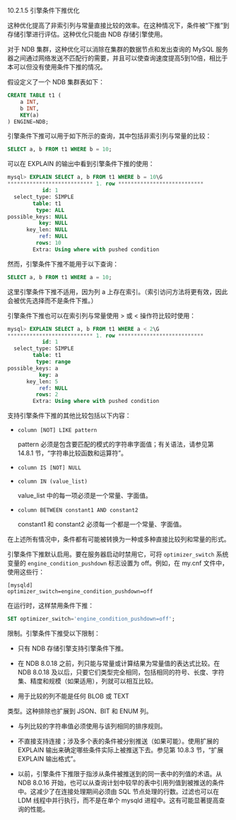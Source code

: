 10.2.1.5 引擎条件下推优化

这种优化提高了非索引列与常量直接比较的效率。在这种情况下，条件被“下推”到存储引擎进行评估。这种优化只能由 NDB 存储引擎使用。

对于 NDB 集群，这种优化可以消除在集群的数据节点和发出查询的 MySQL 服务器之间通过网络发送不匹配行的需要，并且可以使查询速度提高5到10倍，相比于本可以但没有使用条件下推的情况。

假设定义了一个 NDB 集群表如下：

```sql
CREATE TABLE t1 (
    a INT,
    b INT,
    KEY(a)
) ENGINE=NDB;
```

引擎条件下推可以用于如下所示的查询，其中包括非索引列与常量的比较：

```sql
SELECT a, b FROM t1 WHERE b = 10;
```

可以在 EXPLAIN 的输出中看到引擎条件下推的使用：

```sql
mysql> EXPLAIN SELECT a, b FROM t1 WHERE b = 10\G
*************************** 1. row ***************************
           id: 1
  select_type: SIMPLE
        table: t1
         type: ALL
possible_keys: NULL
          key: NULL
      key_len: NULL
          ref: NULL
         rows: 10
        Extra: Using where with pushed condition
```

然而，引擎条件下推不能用于以下查询：

```sql
SELECT a, b FROM t1 WHERE a = 10;
```

这里引擎条件下推不适用，因为列 a 上存在索引。（索引访问方法将更有效，因此会被优先选择而不是条件下推。）

引擎条件下推也可以在索引列与常量使用 > 或 < 操作符比较时使用：

```sql
mysql> EXPLAIN SELECT a, b FROM t1 WHERE a < 2\G
*************************** 1. row ***************************
           id: 1
  select_type: SIMPLE
        table: t1
         type: range
possible_keys: a
          key: a
      key_len: 5
          ref: NULL
         rows: 2
        Extra: Using where with pushed condition
```

支持引擎条件下推的其他比较包括以下内容：

- `column [NOT] LIKE pattern`
  
  pattern 必须是包含要匹配的模式的字符串字面值；有关语法，请参见第 14.8.1 节，“字符串比较函数和运算符”。

- `column IS [NOT] NULL`

- `column IN (value_list)`

  value_list 中的每一项必须是一个常量、字面值。

- `column BETWEEN constant1 AND constant2`

  constant1 和 constant2 必须每一个都是一个常量、字面值。

在上述所有情况中，条件都有可能被转换为一种或多种直接比较列和常量的形式。

引擎条件下推默认启用。要在服务器启动时禁用它，可将 `optimizer_switch` 系统变量的 `engine_condition_pushdown` 标志设置为 off。例如，在 my.cnf 文件中，使用这些行：

```
[mysqld]
optimizer_switch=engine_condition_pushdown=off
```

在运行时，这样禁用条件下推：

```sql
SET optimizer_switch='engine_condition_pushdown=off';
```

限制。引擎条件下推受以下限制：

- 只有 NDB 存储引擎支持引擎条件下推。
  
- 在 NDB 8.0.18 之前，列只能与常量或计算结果为常量值的表达式比较。在 NDB 8.0.18 及以后，只要它们类型完全相同，包括相同的符号、长度、字符集、精度和规模（如果适用），列就可以相互比较。

- 用于比较的列不能是任何 BLOB 或 TEXT

 类型。这种排除也扩展到 JSON、BIT 和 ENUM 列。

- 与列比较的字符串值必须使用与该列相同的排序规则。

- 不直接支持连接；涉及多个表的条件被分别推送（如果可能）。使用扩展的 EXPLAIN 输出来确定哪些条件实际上被推送下去。参见第 10.8.3 节，“扩展 EXPLAIN 输出格式”。

- 以前，引擎条件下推限于指涉从条件被推送到的同一表中的列值的术语。从 NDB 8.0.16 开始，也可以从查询计划中较早的表中引用列值到被推送的条件中。这减少了在连接处理期间必须由 SQL 节点处理的行数。过滤也可以在 LDM 线程中并行执行，而不是在单个 mysqld 进程中。这有可能显著提高查询的性能。